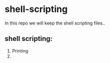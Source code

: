 # shell-scripting

In this repo we will keep the shell scripting files..

shell scripting:
-----------------
1. Printing
2. 
